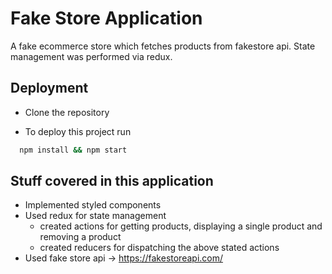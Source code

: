 # Fake Store Application

A fake ecommerce store which fetches products from fakestore api. State management was performed via redux.

## Deployment

- Clone the repository

- To deploy this project run

```bash
  npm install && npm start
```

## Stuff covered in this application

- Implemented styled components
- Used redux for state management
  - created actions for getting products, displaying a single product and removing a product
  - created reducers for dispatching the above stated actions
- Used fake store api -> https://fakestoreapi.com/
